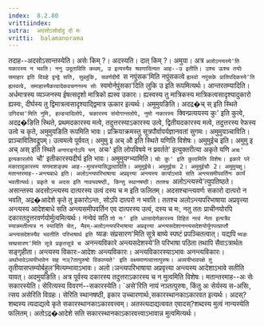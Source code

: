 ```yaml
---
index:  8.2.80
vrittiindex: 
sutra:  अदसोऽसोर्दादु दो मः
vritti:  balamanorama 
---
```


तदाह--अदसोऽसान्तस्येति। असेः किम् ?। अदस्यति। दात् किम् ?। अमुया। अत्र `अलोऽन्त्यस्ये'ति यकारस्य न भवति। ननु उदूताविति कथम्, उ इत्यस्यैव श्रवणादित्यत आह--उ इतीति। उश्च ऊश्च तयोः समाहार इति विग्रहे द्वन्द्वे सति, सुब्लुकि, सवर्णदीर्घे `स नपुंसक'मिति नपुंसकत्वे `ह्यस्वो नपुंसके प्रातिपदिकस्ये'ति ह्यस्वत्वे, समाहास्यैकत्वादेकवचननस्य सोः `स्वमोर्नपुंसका'दिति लुकि उ इति रूपमित्यर्थः। आन्तरतम्यादिति। अर्धमात्रस्य व्यञ्जनस्य ईषत्सदृशो मात्रिको ह्यस्व उकारः। ह्यस्वस्य तु मात्रिकस्य मात्रिकत्वसादृश्यादुकारो ह्यस्वः, दीर्घस्य तु द्विमात्रत्वसादृश्याद्द्विमात्र ऊकार इत्यर्थः। अमुमुयङिति। अदद्र�च् स् इति स्थिते `उगिदचा'मिति नुमि, हल्ङ्यादिलोपे, चकारस्य संयोगान्तलोपे, नुमो नकारस्य `क्विन्प्रत्ययस्य कुः' इति कुत्वे, अदद्र�ङिति स्थिते, प्रथमदकारस्य मत्वे, तदुत्तरस्याऽकारस्य उत्वे, द्वितीयदकारस्य मत्वे, तदुत्तरस्य रेफस्य उत्वे च कृते, अमुमुयङिति रूपमिति भावः। प्रक्रियाक्रमस्तु सूत्रपौर्वापर्यज्ञानवतां सुगमः। अमुमुयञ्चाविति। प्राञ्चावितिवद्रूपम्। उत्वमत्वे पूर्ववत्। अमुमु इ अच् औ इति स्थिते यणिति विशेषः। अमुमुईच इति। अमुमु इ अच् अस् इति स्थिते `अन्तरङ्गोऽपि यण् `अचः' इति लोपविषये न प्रवर्तते' इत्युक्तरीत्या अकृते यणि `अचः' इत्यकारलोपे `चौ' इतीकारस्यदीर्घ इति भावः। अमुमुयग्भ्यामिति। `चोः कुः' इति कुत्वमिति विशेषः। इकारे परे मकारादुकारस्य यणमाशङ्क्य आह--मुत्वस्यासिद्धत्वादिति। अमुमुईचे। अमुमुईचः 2। अमुमुईचौः 2। अमुमुयक्षु। मतान्तरमाह--अन्त्यबाधे इति। अलोऽन्त्यपरिभाषाया अप्रवृत्त्या अन्त्यस्य कार्याऽभावे सति अन्त्यसमीपवर्तिनः कार्यं भवतीत्यर्थः। प्रकृते च अदस इति नावयवषष्ठी, किन्तु स्थानषष्ठी। ततश्च `अलोऽन्त्यस्ये'त्युपतिष्ठते। असान्तस्य अदसोऽन्त्यस्य दात्परस्य उत्वं दस्य च म इति फलितम्। अदसश्चान्त्यवर्णः सकारो दात्परो न भवति, अद्र�आदेशे कृते तु इकारोऽन्तः, सोऽपि दात्परो न भवति। ततश्च अलोऽन्त्यपरिभाषाया अप्रवृत्त्या अन्त्यस्य आदेशबाधे सति अन्त्यसमीपवर्तिन एव दात्परस्य उत्वं, दस्य च मः, नतु ततः प्राचीनयोरपि दकारतदुत्तरवर्णयोर्मुत्वमित्यर्थः। नन्वेवं सति `णो नः' इति धात्वादेर्णकारस्य विहितं नत्वं नेता इत्यत्रैव स्यान्नमतीत्यत्र न स्यादिति चेत्, मैवम्-अलोऽन्त्यपरिभाषाया अप्रवृत्त्या अन्त्यसदेशानन्त्यसदेशयोर्युगपत्प्राप्तौ अन्त्यसदेशस्यैव भवतीति परिभाषार्थ इति `ष्यङः संप्रसारण'मिति सूत्रे बाष्ये स्पष्टं प्रपञ्चितत्वात्। यद्यपि `ष्यङः सम्प्रसारण'मिति सूत्रे प्रकृतसूत्रे च `अनन्त्यविकारे अन्त्यसदेशस्ये'ति परिभाषा पठिता तथापि सैवाऽत्रार्थतः सङ्गृहीता। अन्त्यस्य विकारः-आदेशः अन्त्यविकारः। अन्त्यविकारस्याऽभावः अनन्त्यविकारः। `अर्थाभावेऽव्ययीभावेन सह नञ्?तत्पुरुषो विकल्प्यते' इति वक्ष्यमाणत्वात्तत्पुरुषः। अव्ययीभावपक्षे तु `तृतीयासप्तम्योर्बहुल'मित्यम्भावाऽभावः। अलो।ञन्त्यपरिभाषाया अप्रवृत्त्या अन्त्यस्य आदेशाऽभावे सतीति यावत्। अदमुयङिति। अत्र पूर्वस्य दकारस्य तदुत्तराऽकारस्य च न मुत्वमिति विशेषः। मतान्तरमाह--अः सेः सकारस्येति। सेरित्यस्य विवरणं--सकारस्येति। `असे'रिति नायं नञ्तत्पुरुषः, किंतु अः सेर्यस्य स-असिः, त्सय असेरिति विग्रहः। सेरिति स्थानषष्ठी, इकार उच्चारणार्थः,सकारस्थानकाऽकारवत इत्यर्थः। अदस्?शब्दस्य त्यदाद्यत्वे कृते सकारस्थानकाऽकारवत्त्वम्। अतस्त्यदाद्यत्ववत एवादस्?शब्दस्य मुत्वं नान्यस्येति फलितम्। अतोऽद्र�आदेशे सति सकारस्थानकाऽकारवत्त्वाऽभावान्न मुत्वमित्यर्थः।

